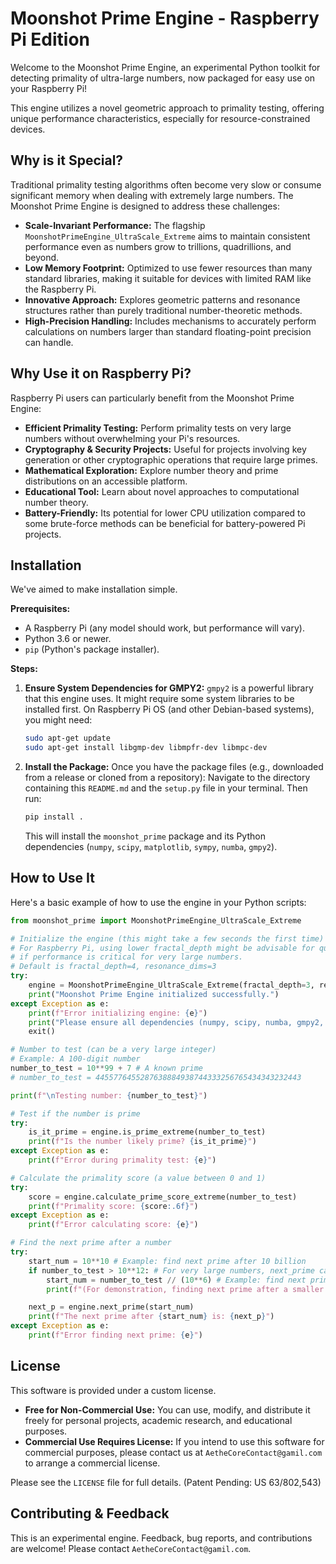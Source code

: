 # Moonshot Prime Engine - Raspberry Pi Edition

Welcome to the Moonshot Prime Engine, an experimental Python toolkit for detecting primality of ultra-large numbers, now packaged for easy use on your Raspberry Pi!

This engine utilizes a novel geometric approach to primality testing, offering unique performance characteristics, especially for resource-constrained devices.

## Why is it Special?

Traditional primality testing algorithms often become very slow or consume significant memory when dealing with extremely large numbers. The Moonshot Prime Engine is designed to address these challenges:

- **Scale-Invariant Performance:** The flagship `MoonshotPrimeEngine_UltraScale_Extreme` aims to maintain consistent performance even as numbers grow to trillions, quadrillions, and beyond.
- **Low Memory Footprint:** Optimized to use fewer resources than many standard libraries, making it suitable for devices with limited RAM like the Raspberry Pi.
- **Innovative Approach:** Explores geometric patterns and resonance structures rather than purely traditional number-theoretic methods.
- **High-Precision Handling:** Includes mechanisms to accurately perform calculations on numbers larger than standard floating-point precision can handle.

## Why Use it on Raspberry Pi?

Raspberry Pi users can particularly benefit from the Moonshot Prime Engine:

- **Efficient Primality Testing:** Perform primality tests on very large numbers without overwhelming your Pi's resources.
- **Cryptography & Security Projects:** Useful for projects involving key generation or other cryptographic operations that require large primes.
- **Mathematical Exploration:** Explore number theory and prime distributions on an accessible platform.
- **Educational Tool:** Learn about novel approaches to computational number theory.
- **Battery-Friendly:** Its potential for lower CPU utilization compared to some brute-force methods can be beneficial for battery-powered Pi projects.

## Installation

We've aimed to make installation simple.

**Prerequisites:**

- A Raspberry Pi (any model should work, but performance will vary).
- Python 3.6 or newer.
- `pip` (Python's package installer).

**Steps:**

1.  **Ensure System Dependencies for GMPY2:**
    `gmpy2` is a powerful library that this engine uses. It might require some system libraries to be installed first. On Raspberry Pi OS (and other Debian-based systems), you might need:

    ```bash
    sudo apt-get update
    sudo apt-get install libgmp-dev libmpfr-dev libmpc-dev
    ```

2.  **Install the Package:**
    Once you have the package files (e.g., downloaded from a release or cloned from a repository):
    Navigate to the directory containing this `README.md` and the `setup.py` file in your terminal.
    Then run:
    ```bash
    pip install .
    ```
    This will install the `moonshot_prime` package and its Python dependencies (`numpy`, `scipy`, `matplotlib`, `sympy`, `numba`, `gmpy2`).

## How to Use It

Here's a basic example of how to use the engine in your Python scripts:

```python
from moonshot_prime import MoonshotPrimeEngine_UltraScale_Extreme

# Initialize the engine (this might take a few seconds the first time)
# For Raspberry Pi, using lower fractal_depth might be advisable for quicker init/runs
# if performance is critical for very large numbers.
# Default is fractal_depth=4, resonance_dims=3
try:
    engine = MoonshotPrimeEngine_UltraScale_Extreme(fractal_depth=3, resonance_dims=3)
    print("Moonshot Prime Engine initialized successfully.")
except Exception as e:
    print(f"Error initializing engine: {e}")
    print("Please ensure all dependencies (numpy, scipy, numba, gmpy2, etc.) are installed correctly.")
    exit()

# Number to test (can be a very large integer)
# Example: A 100-digit number
number_to_test = 10**99 + 7 # A known prime
# number_to_test = 4455776455287638884938744333256765434343232443

print(f"\nTesting number: {number_to_test}")

# Test if the number is prime
try:
    is_it_prime = engine.is_prime_extreme(number_to_test)
    print(f"Is the number likely prime? {is_it_prime}")
except Exception as e:
    print(f"Error during primality test: {e}")

# Calculate the primality score (a value between 0 and 1)
try:
    score = engine.calculate_prime_score_extreme(number_to_test)
    print(f"Primality score: {score:.6f}")
except Exception as e:
    print(f"Error calculating score: {e}")

# Find the next prime after a number
try:
    start_num = 10**10 # Example: find next prime after 10 billion
    if number_to_test > 10**12: # For very large numbers, next_prime can be slow.
        start_num = number_to_test // (10**6) # Example: find next prime near a smaller number
        print(f"(For demonstration, finding next prime after a smaller number: {start_num})")

    next_p = engine.next_prime(start_num)
    print(f"The next prime after {start_num} is: {next_p}")
except Exception as e:
    print(f"Error finding next prime: {e}")

```

## License

This software is provided under a custom license.

- **Free for Non-Commercial Use:** You can use, modify, and distribute it freely for personal projects, academic research, and educational purposes.
- **Commercial Use Requires License:** If you intend to use this software for commercial purposes, please contact us at `AetheCoreContact@gamil.com` to arrange a commercial license.

Please see the `LICENSE` file for full details. (Patent Pending: US 63/802,543)

## Contributing & Feedback

This is an experimental engine. Feedback, bug reports, and contributions are welcome! Please contact `AetheCoreContact@gamil.com`.

